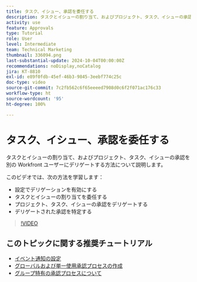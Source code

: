 ```yaml
---
title: タスク、イシュー、承認を委任する
description: タスクとイシューの割り当て、およびプロジェクト、タスク、イシューの承認を別の Workfront ユーザーにデリゲートする方法について説明します。
activity: use
feature: Approvals
type: Tutorial
role: User
level: Intermediate
team: Technical Marketing
thumbnail: 336094.png
last-substantial-update: 2024-10-04T00:00:00Z
recommendations: noDisplay,noCatalog
jira: KT-8810
exl-id: e89f0fdb-45ef-46b3-9845-3eebf774c25c
doc-type: video
source-git-commit: 7c2fb562c6f65eeeed7908d0c6f2f071ac176c33
workflow-type: ht
source-wordcount: '95'
ht-degree: 100%

---
```


# タスク、イシュー、承認を委任する

タスクとイシューの割り当て、およびプロジェクト、タスク、イシューの承認を別の Workfront ユーザーにデリゲートする方法について説明します。

このビデオでは、次の方法を学習します：

* 設定でデリゲーションを有効にする
* タスクとイシューの割り当てを委任する
* プロジェクト、タスク、イシューの承認をデリゲートする
* デリゲートされた承認を特定する

>[!VIDEO](https://video.tv.adobe.com/v/336094/?quality=12&learn=on)

## このトピックに関する推奨チュートリアル

* [イベント通知の設定](/help/administration-and-setup/email-and-in-app-notifications/admin-set-up-event-notifications.md)
* [グローバルおよび単一使用承認プロセスの作成](/help/manage-work/approval-processes-and-milestone-paths/create-a-single-use-approval-process.md)
* [グループ特有の承認プロセスについて](/help/administration-and-setup/approval-processes-and-milestone-paths/group-specific-approval-processes.md)

